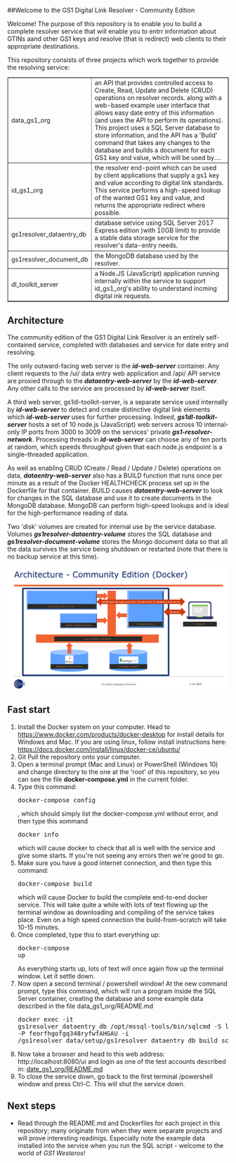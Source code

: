 ##Welcome to the GS1 Digital Link Resolver - Community Edition

Welcome! The purpose of this repository is to enable you to build a complete resolver service that will enable you to entrr information about GTINs aand other GS1 keys
and resolve (that is redirect) web clients to their appropriate destinations.

This repository consists of three projects which work together to provide the resolving service:
<table border="1">
<tr><td>data_gs1_org</td><td>an API that provides controlled access to Create, Read, Update and Delete (CRUD) operations on resolver records. along with 
a web-based example user interface that allows easy date entry of this information (and uses the API to perform its operations). This
project uses a SQL Server database to store information, and the API has a 'Build' command that takes any changes to the database
and builds a document for each GS1 key and value, which will be used by.... </td></tr>

<tr><td>id_gs1_org</td><td>the resolver end-point which can be used by client applications that supply a gs1 key and value according to digital link 
standards. This service performs a high-speed lookup of the wanted GS1 key and value, and returns the appropriate redirect where possible.</td></tr>

<tr><td>gs1resolver_dataentry_db</td><td>database setvice using SQL Server 2017 Express edition )with 10GB limit) to provide a stable data storage
service for the resolver's data-entry needs.</td></tr>
<tr><td>gs1resolver_document_db</td><td>the MongoDB database used by the resolver.</td></tr>

<tr><td>dl_toolkit_server</td><td>a Node.JS (JavaScript) application running internally within the service to support id_gs1_org's ability to 
understand incming digital ink requests.</td></tr>
</table>

## Architecture

The community edition of the GS1 Digital Link Resolver is an entirely self-contained service, completed with databases
and service for date entry and resolving.

The only outward-facing web server is the <i><b>id-web-server</b></i> container. Any client requests to the /ui/ data entry web application and /api/ API service are proxied through to the <b><i><b>dataentry-web-server</b></i></b> by the <i><b>id-web-server</b></i>. Any other calls to the service are processed by <i><b>id-web-server</b></i> itself.

A third web server, gs1dl-toolkit-server, is a separate service used internally by <i><b>id-web-server</b></i> to detect and create distinctive digital link elements which
<i><b>id-web-server</b></i> uses for further processing. Indeed, <i><b>gs1dl-toolkit-server</b></i> hosts a set of 10 node.js (JavaScript) web servers across  10 internal-only IP ports from 3000 to 3009 on the services' private <i><b>gs1-resolver-network</b></i>.
Processing threads in <i><b>id-web-server</b></i> can choose any of ten ports at random, which speeds throughput given that each node.js endpoint is a single-threaded application.

As well as enabling CRUD (Create / Read / Update / Delete) operations on data, <i><b>dataentry-web-server</b></i> also has a BUILD function that runs once per minute as a result of the Docker HEALTHCHECK process set up in the Dockerfile for that container.
BUILD causes <i><b>dataentry-web-server</b></i> to look for changes in the SQL database and use it to create documents in the MongoDB database. MongoDB can perform high-speed lookups and is ideal for the high-performance reading of data.

Two 'disk' volumes are created for internal use by the service database. Volumes <i><b>gs1resolver-dataentry-volume</b></i> stores the SQL database and <i><b>gs1resolver-document-volume</b></i>
stores the Mongo document data so that all the data survives the service being shutdown or restarted (note that there is no backup service at this time).

![architecture](architecture-ce-edition.png "Architecture")

## Fast start
1. Install the Docker system on your computer. Head to https://www.docker.com/products/docker-desktop for install details for Windows and Mac.
If you are using linux, follow install instructions here: https://docs.docker.com/install/linux/docker-ce/ubuntu/
2. Git Pull the repository onto your computer.
3. Open a terminal prompt (Mac and Linux) or PowerShell (Windows 10) and change directory to the one at the 'root' of this repository, so you can see
the file <b>docker-compose.yml</b> in the current folder.
4. Type this command:<pre>docker-compose config</pre>, which should simply list the docker-compose.yml without error, and then type this xommand <pre>docker info</pre>
which will cause docker to check that all is well with the service and give some starts. If you're not seeing any errors then we're good to go.
5. Make sure you have a good internet connection, and then type this command:<pre>docker-compose build</pre> which will cause Docker to build the complete end-to-end docker service.
This will take quite a while with lots of text flowing up the terminal window as downloading and compiling of the service takes place. Even on a high speed
connection the build-from-scratch will take 10-15 minutes.
6. Once completed, type this to start everything up:<pre>docker-compose up</pre>As everything starts up, lots of text will once again flow up the terminal window.
Let it settle down.
7. Now open a second terminal / powershell window! At the new command prompt, type this command, which will run a program inside the SQL Server 
container, creating the database and some example data described in the file data_gs1_org/README.md <pre>docker exec -it gs1resolver_dataentry_db /opt/mssql-tools/bin/sqlcmd -S localhost -U sa -P feorfhgofgq348ryfwfAHGAU -i  /gs1resolver_data/setup/gs1resolver_dataentry_db_build_script.sql</pre>
8. Now take a browser and head to this web address: http://localhost:8080/ui and login as one of the test accounts described in:
 [date_gs1_org/README.md](data_gs1_org/README.md)
9. To close the service down, go back to the first terminal /powershell window and press Ctrl-C. This will shut the service down. 

## Next steps
* Read through the README.md and Dockerfiles for each project in this repository; many originate from when they were separate projects
and will prove interesting readinigs. Especially note the example data installed into the service when you run the SQL script - 
welcome to the world of <i>GS1 Westeros<i>!


